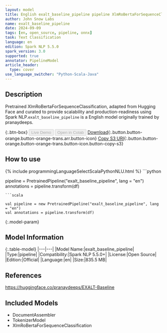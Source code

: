 ```yaml
---
layout: model
title: English exalt_baseline_pipeline pipeline XlmRoBertaForSequenceClassification from pranaydeeps
author: John Snow Labs
name: exalt_baseline_pipeline
date: 2024-09-09
tags: [en, open_source, pipeline, onnx]
task: Text Classification
language: en
edition: Spark NLP 5.5.0
spark_version: 3.0
supported: true
annotator: PipelineModel
article_header:
  type: cover
use_language_switcher: "Python-Scala-Java"
---
```


## Description

Pretrained XlmRoBertaForSequenceClassification, adapted from Hugging Face and curated to provide scalability and production-readiness using Spark NLP.`exalt_baseline_pipeline` is a English model originally trained by pranaydeeps.

{:.btn-box}
<button class="button button-orange" disabled>Live Demo</button>
<button class="button button-orange" disabled>Open in Colab</button>
[Download](https://s3.amazonaws.com/auxdata.johnsnowlabs.com/public/models/exalt_baseline_pipeline_en_5.5.0_3.0_1725871185182.zip){:.button.button-orange.button-orange-trans.arr.button-icon}
[Copy S3 URI](s3://auxdata.johnsnowlabs.com/public/models/exalt_baseline_pipeline_en_5.5.0_3.0_1725871185182.zip){:.button.button-orange.button-orange-trans.button-icon.button-copy-s3}

## How to use



<div class="tabs-box" markdown="1">
{% include programmingLanguageSelectScalaPythonNLU.html %}
```python

pipeline = PretrainedPipeline("exalt_baseline_pipeline", lang = "en")
annotations =  pipeline.transform(df)   

```
```scala

val pipeline = new PretrainedPipeline("exalt_baseline_pipeline", lang = "en")
val annotations = pipeline.transform(df)

```
</div>

{:.model-param}
## Model Information

{:.table-model}
|---|---|
|Model Name:|exalt_baseline_pipeline|
|Type:|pipeline|
|Compatibility:|Spark NLP 5.5.0+|
|License:|Open Source|
|Edition:|Official|
|Language:|en|
|Size:|835.5 MB|

## References

https://huggingface.co/pranaydeeps/EXALT-Baseline

## Included Models

- DocumentAssembler
- TokenizerModel
- XlmRoBertaForSequenceClassification